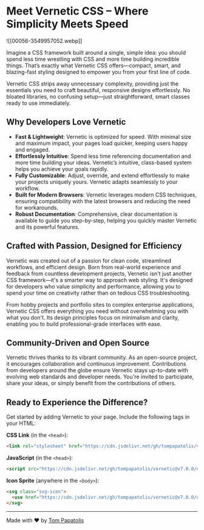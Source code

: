 # Meet Vernetic CSS – Where Simplicity Meets Speed

![[00056-3549957052.webp]]

Imagine a CSS framework built around a single, simple idea: you should spend less time wrestling with CSS and more time building incredible things. That’s exactly what Vernetic CSS offers—compact, smart, and blazing-fast styling designed to empower you from your first line of code.

Vernetic CSS strips away unnecessary complexity, providing just the essentials you need to craft beautiful, responsive designs effortlessly. No bloated libraries, no confusing setup—just straightforward, smart classes ready to use immediately.

## Why Developers Love Vernetic

- **Fast & Lightweight**: Vernetic is optimized for speed. With minimal size and maximum impact, your pages load quicker, keeping users happy and engaged.
- **Effortlessly Intuitive**: Spend less time referencing documentation and more time building your ideas. Vernetic’s intuitive, class-based system helps you achieve your goals rapidly.
- **Fully Customizable**: Adjust, override, and extend effortlessly to make your projects uniquely yours. Vernetic adapts seamlessly to your workflow.
- **Built for Modern Browsers**: Vernetic leverages modern CSS techniques, ensuring compatibility with the latest browsers and reducing the need for workarounds.
- **Robust Documentation**: Comprehensive, clear documentation is available to guide you step-by-step, helping you quickly master Vernetic and its powerful features.

## Crafted with Passion, Designed for Efficiency

Vernetic was created out of a passion for clean code, streamlined workflows, and efficient design. Born from real-world experience and feedback from countless development projects, Vernetic isn't just another CSS framework—it's a smarter way to approach web styling. It's designed for developers who value simplicity and performance, allowing you to spend your time on creativity rather than on tedious CSS troubleshooting.

From hobby projects and portfolio sites to complex enterprise applications, Vernetic CSS offers everything you need without overwhelming you with what you don't. Its design principles focus on minimalism and clarity, enabling you to build professional-grade interfaces with ease.

## Community-Driven and Open Source

Vernetic thrives thanks to its vibrant community. As an open-source project, it encourages collaboration and continuous improvement. Contributions from developers around the globe ensure Vernetic stays up-to-date with evolving web standards and developer needs. You're invited to participate, share your ideas, or simply benefit from the contributions of others.

## Ready to Experience the Difference?

Get started by adding Vernetic to your page. Include the following tags in your HTML:

**CSS Link** (in the `<head>`):

```html
<link rel="stylesheet" href="https://cdn.jsdelivr.net/gh/tompapatolis/vernetic@v7.0.0/dist/css/vernetic.css">
```

**JavaScript** (in the `<head>`):

```html
<script src="https://cdn.jsdelivr.net/gh/tompapatolis/vernetic@v7.0.0/dist/js/vernetic.js" defer></script>

```

**Icon Sprite** (anywhere in the `<body>`):

```html
<svg class="svg-icon">
  <use href="https://cdn.jsdelivr.net/gh/tompapatolis/vernetic@v7.0.0/dist/icons/vernetic.svg#box"></use>
</svg>
```


---

Made with ♥ by [Tom Papatolis](https://tpapatolis.com/)

